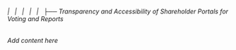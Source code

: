 ###### |   |   |   |   |   ├── Transparency and Accessibility of Shareholder Portals for Voting and Reports

*Add content here*